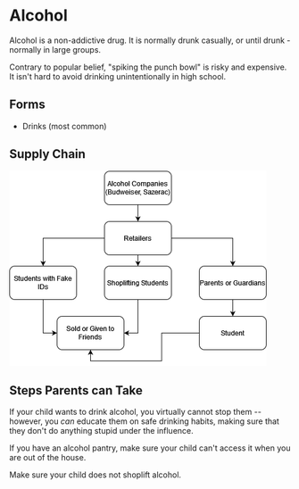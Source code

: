 # Alcohol

Alcohol is a non-addictive drug. It is normally drunk casually, or until drunk - normally in large groups.

Contrary to popular belief, "spiking the punch bowl" is risky and expensive. It isn't hard to avoid drinking unintentionally in high school.

## Forms

* Drinks (most common)

## Supply Chain

![supply chain of alcohol](./img/alc-sc.png)

## Steps Parents can Take

If your child wants to drink alcohol, you virtually cannot stop them -- however, you *can* educate them on safe drinking habits, making sure that they don't do anything stupid under the influence.

If you have an alcohol pantry, make sure your child can't access it when you are out of the house.

Make sure your child does not shoplift alcohol.
